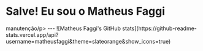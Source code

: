 <h1>
  Salve! Eu sou o Matheus Faggi
</h1>
<p>manutenção/p>
---
![Matheus Faggi's GitHub stats](https://github-readme-stats.vercel.app/api?username=matheusfaggi&theme=slateorange&show_icons=true)

